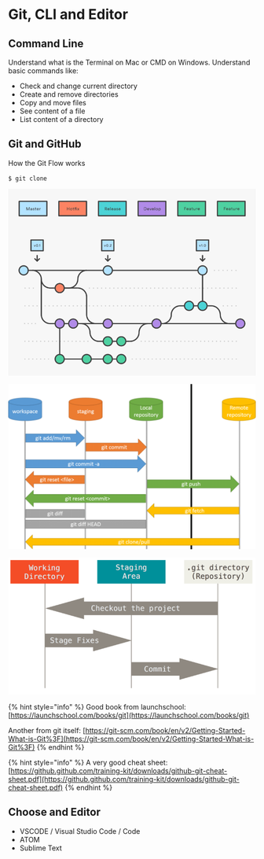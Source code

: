 # Git, CLI and Editor

## Command Line

Understand what is the Terminal on Mac or CMD on Windows. Understand basic commands like:

* Check and change current directory
* Create and remove directories
* Copy and move files
* See content of a file
* List content of a directory

## Git and GitHub

How the Git Flow works

```
$ git clone
```

![Git Flow](.gitbook/assets/image.png)

![Staging area and Repos](.gitbook/assets/image%20%281%29.png)

![](.gitbook/assets/image%20%282%29.png)

{% hint style="info" %}
 Good book from launchschool: [https://launchschool.com/books/git](https://launchschool.com/books/git)

Another from git itself: [https://git-scm.com/book/en/v2/Getting-Started-What-is-Git%3F](https://git-scm.com/book/en/v2/Getting-Started-What-is-Git%3F)
{% endhint %}

{% hint style="info" %}
A very good cheat sheet: [https://github.github.com/training-kit/downloads/github-git-cheat-sheet.pdf](https://github.github.com/training-kit/downloads/github-git-cheat-sheet.pdf)
{% endhint %}



## Choose and Editor

* VSCODE / Visual Studio Code / Code
* ATOM
* Sublime Text



